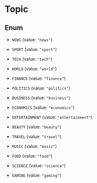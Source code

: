 

# Topic

## Enum


* `NEWS` (value: `"news"`)

* `SPORT` (value: `"sport"`)

* `TECH` (value: `"tech"`)

* `WORLD` (value: `"world"`)

* `FINANCE` (value: `"finance"`)

* `POLITICS` (value: `"politics"`)

* `BUSINESS` (value: `"business"`)

* `ECONOMICS` (value: `"economics"`)

* `ENTERTAINMENT` (value: `"entertainment"`)

* `BEAUTY` (value: `"beauty"`)

* `TRAVEL` (value: `"travel"`)

* `MUSIC` (value: `"music"`)

* `FOOD` (value: `"food"`)

* `SCIENCE` (value: `"science"`)

* `GAMING` (value: `"gaming"`)



